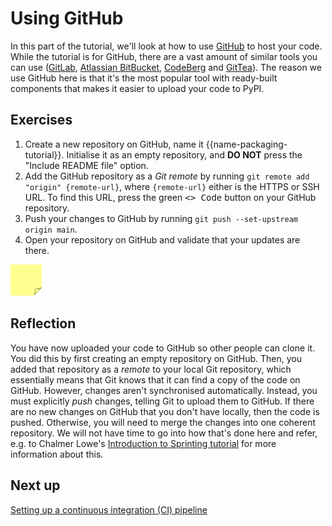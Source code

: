 # Using GitHub

In this part of the tutorial, we'll look at how to use [GitHub](https://github.com/) to host your code.
While the tutorial is for GitHub, there are a vast amount of similar tools you can use ([GitLab](https://gitlab.com/), [Atlassian BitBucket](https://bitbucket.com), [CodeBerg](https://codeberg.org/) and [GitTea](https://about.gitea.com/)).
The reason we use GitHub here is that it's the most popular tool with ready-built components that makes it easier to upload your code to PyPI.

## Exercises

1. Create a new repository on GitHub, name it {{name-packaging-tutorial}}. Initialise it as an empty repository, and **DO NOT** press the "Include README file" option.
1. Add the GitHub repository as a *Git remote* by running `git remote add "origin" {remote-url}`, where `{remote-url}` either is the HTTPS or SSH URL. To find this URL, press the green <kbd>\<\> Code</kbd> button on your GitHub repository.
1. Push your changes to GitHub by running `git push --set-upstream origin main`.
1. Open your repository on GitHub and validate that your updates are there.

<img src="../../../assets/post_it_yellow.svg" alt="Illustraiton of a pink post it note" width="50px" />

## Reflection

You have now uploaded your code to GitHub so other people can clone it.
You did this by first creating an empty repository on GitHub.
Then, you added that repository as a *remote* to your local Git repository, which essentially means that Git knows that it can find a copy of the code on GitHub.
However, changes aren't synchronised automatically.
Instead, you must explicitly *push* changes, telling Git to upload them to GitHub.
If there are no new changes on GitHub that you don't have locally, then the code is pushed.
Otherwise, you will need to merge the changes into one coherent repository.
We will not have time to go into how that's done here and refer, e.g. to Chalmer Lowe's [Introduction to Sprinting tutorial](https://github.com/chalmerlowe/intro_to_sprinting/) for more information about this.

## Next up
[Setting up a continuous integration (CI) pipeline](./16-github-workflows.md)
